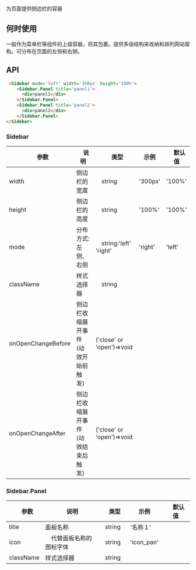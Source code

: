 为页面提供侧边栏的容器

## 何时使用

一般作为菜单栏等组件的上级容器，将其包裹。提供多级结构来收纳和排列网站架构。可分布在页面的左侧和右侧。

## API

``` html
 <Sidebar mode='left' width='350px' height='100%'>
    <Sidebar.Panel title='panel1'>
      <div>panel1</div>
    </Sidebar.Panel>
    <Sidebar.Panel title='panel2'>
      <div>panel2</div>
    </Sidebar.Panel>
</Sidebar>
```

### Sidebar

|　参数　|　说明　|　类型　| 示例　|　默认值　|
| ---  | --- | --- | --- | --- |
| width | 侧边栏的宽度 |　string　| '300px' | '100%' |
| height | 侧边栏的高度　|　string | '100%' | '100%' |
| mode | 分布方式:左侧、右侧 |　string:'left' 'right'　| 'right' | 'left' |
| className | 样式选择器 |　string　|  |  |
| onOpenChangeBefore | 侧边栏收缩展开事件(动效开始前触发) | ('close' or 'open')=>void
| onOpenChangeAfter | 侧边栏收缩展开事件(动效结束后触发) | ('close' or 'open')=>void
### Sidebar.Panel

|　参数　|　说明　|　类型　| 示例　|　默认值　|
| ---  | --- | --- | --- | --- |
| title | 面板名称 |　string　| '名称１' | |
| icon |　代替面板名称的图标字体 |　string | 'icon_pan' | |
| className | 样式选择器 |　string　|  |  |
